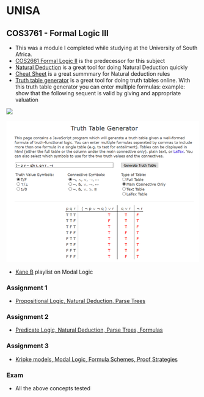 # UNISA

## COS3761 - Formal Logic III
- This was a module I completed while studying at the University of South Africa.
- [COS2661 Formal Logic II](https://github.com/luyandamncube/UNISA/tree/master/year2/COS2661) is the predecessor for this subject
- [Natural Deduction](http://teachinglogic.liglab.fr/DN/index.php) is a great tool for doing Natural Deduction quickly
- [Cheat Sheet](https://www.cosc.brocku.ca/~mwinter/Courses/4P42/CheatSheet.pdf) is a great summmary for Natural deduction rules
- [Truth table generator](https://mrieppel.net/prog/truthtable.html) is a great tool for doing truth tables online. With this truth table generator you can enter multiple formulas:
example: show that the following sequent is valid by giving and appropriate valuation

<img src="https://render.githubusercontent.com/render/math?math=((\neg p \vee \neg q) \vee r , q \vee r , p \vdash \neg r)">

<p align="center">
  <img src="../../src/truth_table2.png"/>
</p>

- [Kane B](https://www.youtube.com/watch?v=EaCLZ9OZzAg&list=PLXKKIUdnOESGk43pUg3NTkRWjglvKXKi7) playlist on Modal Logic

### Assignment 1
* [Propositional Logic, Natural Deduction, Parse Trees](https://github.com/luyandamncube/UNISA/tree/master/year3/COS3761/ASS1/ASS1.txt)

### Assignment 2
* [Predicate Logic, Natural Deduction, Parse Trees, Formulas ](https://github.com/luyandamncube/UNISA/tree/master/year3/COS3761/ASS2/ASS2.pdf)

### Assignment 3
* [Kripke models, Modal Logic, Formula Schemes, Proof Strategies](https://github.com/luyandamncube/UNISA/tree/master/year3/COS3761/ASS2/ASS3.txt)

### Exam
- All the above concepts tested
